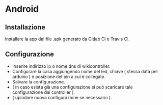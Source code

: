 # Android

## Installazione

Installare la app dal file .apk generato da Gitlab CI o Travis CI.

## Configurazione

- Inserire indirizzo ip o nome dns di wikicontroller.
- Configurare la casa aggiungendo nome del led, chiave ( stessa data per arduino ) e posizione del pin a cui è collegato.
- Salvare la configurazione.
- ( in caso esista già una configurazione si può scaricare tale configurazione dal controller ).
- ( uplodare nuova configurazione se necessario ).